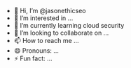 - 👋 Hi, I’m @jasonethicseo
- 👀 I’m interested in ...
- 🌱 I’m currently learning cloud security
- 💞️ I’m looking to collaborate on ...
- 📫 How to reach me ...
- 😄 Pronouns: ...
- ⚡ Fun fact: ...

<!---
jasonethicseo/jasonethicseo is a ✨ special ✨ repository because its `README.md` (this file) appears on your GitHub profile.
You can click the Preview link to take a look at your changes.
--->
